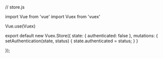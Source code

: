 // store.js

import Vue from 'vue'
import Vuex from 'vuex'

Vue.use(Vuex)

export default new Vuex.Store({
	         state: {
              authenticated: false
          },
          mutations: {
              setAuthentication(state, status) {
                  state.authenticated = status;
              }
         }


});
